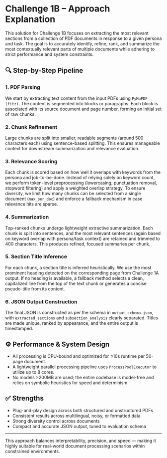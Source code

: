# Challenge 1B – Approach Explanation

This solution for Challenge 1B focuses on extracting the most relevant sections from a collection of PDF documents in response to a given persona and task. The goal is to accurately identify, refine, rank, and summarize the most contextually relevant parts of multiple documents while adhering to strict performance and system constraints.

## 🔍 Step-by-Step Pipeline

### 1. **PDF Parsing**
We start by extracting text content from the input PDFs using `PyMuPDF (fitz)`. The content is segmented into blocks or paragraphs. Each block is associated with its source document and page number, forming an initial set of raw chunks.

### 2. **Chunk Refinement**
Large chunks are split into smaller, readable segments (around 500 characters each) using sentence-based splitting. This ensures manageable context for downstream summarization and relevance evaluation.

### 3. **Relevance Scoring**
Each chunk is scored based on how well it overlaps with keywords from the persona and job-to-be-done. Instead of relying solely on keyword count, we perform token-level preprocessing (lowercasing, punctuation removal, stopword filtering) and apply a weighted overlap strategy. To ensure diversity, we limit how many chunks can be selected from a single document (`max_per_doc`) and enforce a fallback mechanism in case relevance hits are sparse.

### 4. **Summarization**
Top-ranked chunks undergo lightweight extractive summarization. Each chunk is split into sentences, and the most relevant sentences (again based on keyword overlap with persona/task context) are retained and trimmed to 400 characters. This produces refined, focused summaries per chunk.

### 5. **Section Title Inference**
For each chunk, a section title is inferred heuristically. We use the most prominent heading detected on the corresponding page from Challenge 1A output. If no heading is available, a fallback method selects a clean, capitalized line from the top of the text chunk or generates a concise pseudo-title from its content.

### 6. **JSON Output Construction**
The final JSON is constructed as per the schema in `output_schema.json`, with `extracted_sections` and `subsection_analysis` clearly separated. Titles are made unique, ranked by appearance, and the entire output is timestamped.

## ⚙️ Performance & System Design

- All processing is CPU-bound and optimized for ≤10s runtime per 50-page document.
- A lightweight parallel processing pipeline uses `ProcessPoolExecutor` to utilize up to 8 cores.
- No models >200MB are used; the entire codebase is model-free and relies on symbolic heuristics for speed and determinism.

## ✅ Strengths

- Plug-and-play design across both structured and unstructured PDFs
- Consistent results across multilingual, noisy, or formatted data
- Strong diversity control across documents
- Compact and accurate JSON output, tuned to evaluation schema

---

This approach balances interpretability, precision, and speed — making it highly suitable for real-world document processing scenarios within constrained environments.
